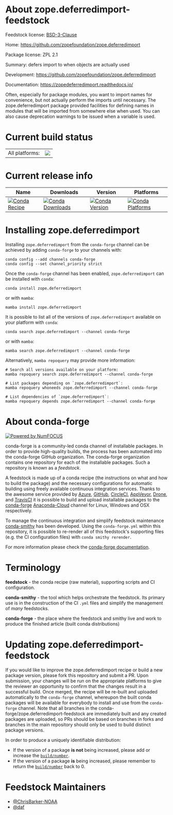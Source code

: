 About zope.deferredimport-feedstock
===================================

Feedstock license: [BSD-3-Clause](https://github.com/conda-forge/zope.deferredimport-feedstock/blob/main/LICENSE.txt)

Home: https://github.com/zopefoundation/zope.deferredimport

Package license: ZPL 2.1

Summary: defers import to when objects are actually used

Development: https://github.com/zopefoundation/zope.deferredimport

Documentation: https://zopedeferredimport.readthedocs.io/

Often, especially for package modules, you want to import names for
convenience, but not actually perform the imports until necessary.
The zope.deferredimport package provided facilities for defining
names in modules that will be imported from somewhere else when
used. You can also cause deprecation warnings to be issued when a
variable is used.


Current build status
====================


<table><tr><td>All platforms:</td>
    <td>
      <a href="https://dev.azure.com/conda-forge/feedstock-builds/_build/latest?definitionId=8755&branchName=main">
        <img src="https://dev.azure.com/conda-forge/feedstock-builds/_apis/build/status/zope.deferredimport-feedstock?branchName=main">
      </a>
    </td>
  </tr>
</table>

Current release info
====================

| Name | Downloads | Version | Platforms |
| --- | --- | --- | --- |
| [![Conda Recipe](https://img.shields.io/badge/recipe-zope.deferredimport-green.svg)](https://anaconda.org/conda-forge/zope.deferredimport) | [![Conda Downloads](https://img.shields.io/conda/dn/conda-forge/zope.deferredimport.svg)](https://anaconda.org/conda-forge/zope.deferredimport) | [![Conda Version](https://img.shields.io/conda/vn/conda-forge/zope.deferredimport.svg)](https://anaconda.org/conda-forge/zope.deferredimport) | [![Conda Platforms](https://img.shields.io/conda/pn/conda-forge/zope.deferredimport.svg)](https://anaconda.org/conda-forge/zope.deferredimport) |

Installing zope.deferredimport
==============================

Installing `zope.deferredimport` from the `conda-forge` channel can be achieved by adding `conda-forge` to your channels with:

```
conda config --add channels conda-forge
conda config --set channel_priority strict
```

Once the `conda-forge` channel has been enabled, `zope.deferredimport` can be installed with `conda`:

```
conda install zope.deferredimport
```

or with `mamba`:

```
mamba install zope.deferredimport
```

It is possible to list all of the versions of `zope.deferredimport` available on your platform with `conda`:

```
conda search zope.deferredimport --channel conda-forge
```

or with `mamba`:

```
mamba search zope.deferredimport --channel conda-forge
```

Alternatively, `mamba repoquery` may provide more information:

```
# Search all versions available on your platform:
mamba repoquery search zope.deferredimport --channel conda-forge

# List packages depending on `zope.deferredimport`:
mamba repoquery whoneeds zope.deferredimport --channel conda-forge

# List dependencies of `zope.deferredimport`:
mamba repoquery depends zope.deferredimport --channel conda-forge
```


About conda-forge
=================

[![Powered by
NumFOCUS](https://img.shields.io/badge/powered%20by-NumFOCUS-orange.svg?style=flat&colorA=E1523D&colorB=007D8A)](https://numfocus.org)

conda-forge is a community-led conda channel of installable packages.
In order to provide high-quality builds, the process has been automated into the
conda-forge GitHub organization. The conda-forge organization contains one repository
for each of the installable packages. Such a repository is known as a *feedstock*.

A feedstock is made up of a conda recipe (the instructions on what and how to build
the package) and the necessary configurations for automatic building using freely
available continuous integration services. Thanks to the awesome service provided by
[Azure](https://azure.microsoft.com/en-us/services/devops/), [GitHub](https://github.com/),
[CircleCI](https://circleci.com/), [AppVeyor](https://www.appveyor.com/),
[Drone](https://cloud.drone.io/welcome), and [TravisCI](https://travis-ci.com/)
it is possible to build and upload installable packages to the
[conda-forge](https://anaconda.org/conda-forge) [Anaconda-Cloud](https://anaconda.org/)
channel for Linux, Windows and OSX respectively.

To manage the continuous integration and simplify feedstock maintenance
[conda-smithy](https://github.com/conda-forge/conda-smithy) has been developed.
Using the ``conda-forge.yml`` within this repository, it is possible to re-render all of
this feedstock's supporting files (e.g. the CI configuration files) with ``conda smithy rerender``.

For more information please check the [conda-forge documentation](https://conda-forge.org/docs/).

Terminology
===========

**feedstock** - the conda recipe (raw material), supporting scripts and CI configuration.

**conda-smithy** - the tool which helps orchestrate the feedstock.
                   Its primary use is in the construction of the CI ``.yml`` files
                   and simplify the management of *many* feedstocks.

**conda-forge** - the place where the feedstock and smithy live and work to
                  produce the finished article (built conda distributions)


Updating zope.deferredimport-feedstock
======================================

If you would like to improve the zope.deferredimport recipe or build a new
package version, please fork this repository and submit a PR. Upon submission,
your changes will be run on the appropriate platforms to give the reviewer an
opportunity to confirm that the changes result in a successful build. Once
merged, the recipe will be re-built and uploaded automatically to the
`conda-forge` channel, whereupon the built conda packages will be available for
everybody to install and use from the `conda-forge` channel.
Note that all branches in the conda-forge/zope.deferredimport-feedstock are
immediately built and any created packages are uploaded, so PRs should be based
on branches in forks and branches in the main repository should only be used to
build distinct package versions.

In order to produce a uniquely identifiable distribution:
 * If the version of a package **is not** being increased, please add or increase
   the [``build/number``](https://docs.conda.io/projects/conda-build/en/latest/resources/define-metadata.html#build-number-and-string).
 * If the version of a package **is** being increased, please remember to return
   the [``build/number``](https://docs.conda.io/projects/conda-build/en/latest/resources/define-metadata.html#build-number-and-string)
   back to 0.

Feedstock Maintainers
=====================

* [@ChrisBarker-NOAA](https://github.com/ChrisBarker-NOAA/)
* [@daf](https://github.com/daf/)

